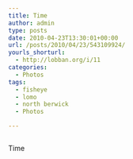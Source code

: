 ```yaml
---
title: Time
author: admin
type: posts
date: 2010-04-23T13:30:01+00:00
url: /posts/2010/04/23/543109924/
yourls_shorturl:
  - http://lobban.org/i/11
categories:
  - Photos
tags:
  - fisheye
  - lomo
  - north berwick
  - Photos

---
```

<div class="figure">
  <img src="https://andy.lobban.org/photo/1280/543109924/1/tumblr_l1c061OftW1qzrl7b" alt="" />
</div>

Time